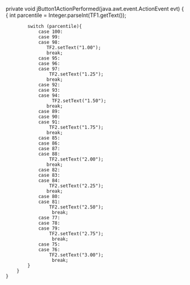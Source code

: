 private void jButton1ActionPerformed(java.awt.event.ActionEvent evt) {                                         
        {
          int parcentile = Integer.parseInt(TF1.getText());
            
            switch (parcentile){
                case 100:
                case 99:
                case 98:
                   TF2.setText("1.00");
                   break;
                case 95:
                case 96:
                case 97:
                    TF2.setText("1.25");
                   break; 
                case 92:
                case 93:
                case 94:
                     TF2.setText("1.50");
                   break;
                case 89:
                case 90:
                case 91:
                    TF2.setText("1.75");
                   break;
                case 85:
                case 86:
                case 87:
                case 88:
                    TF2.setText("2.00");
                   break;
                case 82:
                case 83:
                case 84:
                    TF2.setText("2.25");
                   break;
                case 80:
                case 81:
                    TF2.setText("2.50");
                     break;
                case 77:
                case 78:
                case 79:
                    TF2.setText("2.75");
                     break;
                case 75:
                case 76:
                    TF2.setText("3.00");
                     break;
            }     
        }
    }  
